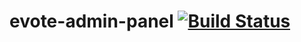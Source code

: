 # evote-admin-panel [![Build Status](https://travis-ci.org/chilimannen/course-feedback-panel.svg?branch=master)](https://travis-ci.org/chilimannen/course-feedback-panel)
